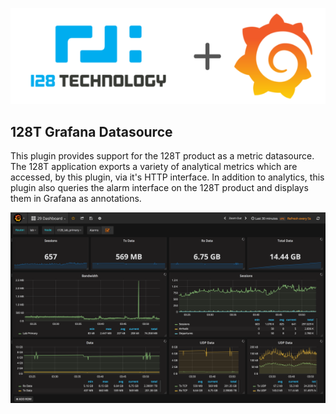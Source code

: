 ![Logo](media/128-grafana.png?raw=true)

## 128T Grafana Datasource

This plugin provides support for the 128T product as a metric datasource. The 128T application exports a variety of analytical metrics which are accessed, by this plugin, via it's HTTP interface. In addition to analytics, this plugin also queries the alarm interface on the 128T product and displays them in Grafana as annotations.


![Screenshot](media/screenshot1.png)

